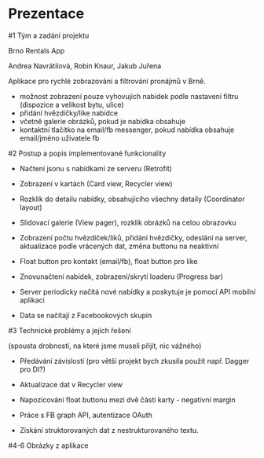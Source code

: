# Prezentace

#1 Tým a zadání projektu

Brno Rentals App

Andrea Navrátilová, Robin Knaur, Jakub Juřena

Aplikace pro rychlé zobrazování a filtrování pronájmů v Brně.
- možnost zobrazení pouze vyhovujích nabídek podle nastavení filtru (dispozice a velikost bytu, ulice)
- přidání hvězdičky/like nabídce
- včetně galerie obrázků, pokud je nabídka obsahuje
- kontaktní tlačítko na email/fb messenger, pokud nabídka obsahuje email/jméno uživatele fb


#2 Postup a popis implementované funkcionality
- Načtení jsonu s nabídkami ze serveru (Retrofit)
- Zobrazení v kartách (Card view, Recycler view)
- Rozklik do detailu nabídky, obsahujícího všechny detaily (Coordinator layout)
- Slidovací galerie (View pager), rozklik obrázků na celou obrazovku
- Zobrazení počtu hvězdiček/liků, přidání hvězdičky, odeslání na server, aktualizace podle vrácených dat, změna buttonu na neaktivní
- Float button pro kontakt (email/fb), float button pro like
- Znovunačtení nabídek, zobrazení/skrytí loaderu (Progress bar)

- Server periodicky načítá nové nabídky a poskytuje je pomocí API mobilní aplikaci
- Data se načítají z Facebookových skupin


#3 Technické problémy a jejich řešení

(spousta drobností, na které jsme museli přijít, nic vážného)
- Předávání závislostí (pro větší projekt bych zkusila použít např. Dagger pro DI?)
- Aktualizace dat v Recycler view
- Napozicování float buttonu mezi dvě části karty - negativní margin

- Práce s FB graph API, autentizace OAuth
- Získání struktorovaných dat z nestrukturovaného textu.


#4-6 Obrázky z aplikace
